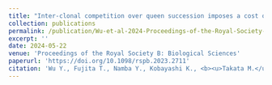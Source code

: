 ```yaml
---
title: "Inter-clonal competition over queen succession imposes a cost of parthenogenesis on termite colonies"
collection: publications
permalink: /publication/Wu-et-al-2024-Proceedings-of-the-Royal-Society-B
excerpt: ''
date: 2024-05-22
venue: 'Proceedings of the Royal Society B: Biological Sciences'
paperurl: 'https://doi.org/10.1098/rspb.2023.2711'
citation: 'Wu Y., Fujita T., Namba Y., Kobayashi K., <b><u>Takata M.</u></b>, Vargo E.L., Matsuura K. (2024) <b><i>Proceedings of the Royal Society B: Biological Sciences</i></b> 291: 20232711.'
---
```

